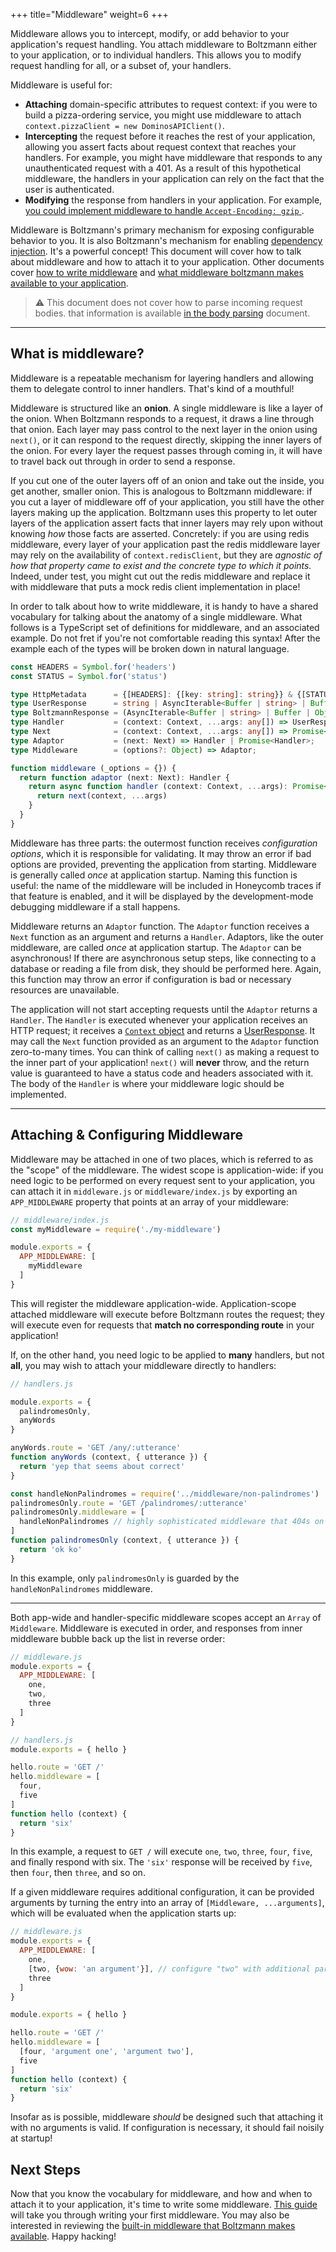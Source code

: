 +++
title="Middleware"
weight=6
+++

Middleware allows you to intercept, modify, or add behavior to your
application's request handling. You attach middleware to Boltzmann either to
your application, or to individual handlers. This allows you to modify request
handling for all, or a subset of, your handlers.

<!-- more -->

Middleware is useful for:

- **Attaching** domain-specific attributes to request context: if you were to
  build a pizza-ordering service, you might use middleware to attach
  `context.pizzaClient = new DominosAPIClient()`.
- **Intercepting** the request before it reaches the rest of your application,
  allowing you assert facts about request context that reaches your handlers.
  For example, you might have middleware that responds to any unauthenticated
  request with a 401. As a result of this hypothetical middleware, the handlers
  in your application can rely on the fact that the user is authenticated.
- **Modifying** the response from handlers in your application. For example,
  [you could implement middleware to handle `Accept-Encoding: gzip` ][ref-gzip].

Middleware is Boltzmann's primary mechanism for exposing configurable behavior
to you. It is also Boltzmann's mechanism for enabling [dependency
injection][ref-di]. It's a powerful concept! This document will cover how to
talk about middleware and how to attach it to your application. Other documents
cover [how to write middleware][ref-guide] and [what middleware boltzmann makes
available to your application][ref-reference].

> :warning: This document does not cover how to parse incoming request bodies.
> that information is available [in the body parsing] document.

---

## What is middleware?

Middleware is a repeatable mechanism for layering handlers and allowing them
to delegate control to inner handlers. That's kind of a mouthful!

Middleware is structured like an **onion**. A single middleware is like a layer
of the onion. When Boltzmann responds to a request, it draws a line through
that onion. Each layer may pass control to the next layer in the onion using
`next()`, or it can respond to the request directly, skipping the inner layers
of the onion. For every layer the request passes through coming in, it will
have to travel back out through in order to send a response.

If you cut one of the outer layers off of an onion and take out the inside, you
get another, smaller onion. This is analogous to Boltzmann middleware: if you
cut a layer of middleware off of your application, you still have the other
layers making up the application. Boltzmann uses this property to let outer
layers of the application assert facts that inner layers may rely upon without
knowing _how_ those facts are asserted. Concretely: if you are using redis
middleware, every layer of your application past the redis middleware layer
may rely on the availability of `context.redisClient`, but they are _agnostic
of how that property came to exist and the concrete type to which it points._
Indeed, under test, you might cut out the redis middleware and replace it with
middleware that puts a mock redis client implementation in place!

In order to talk about how to write middleware, it is handy to have a shared
vocabulary for talking about the anatomy of a single middleware. What follows
is a TypeScript set of definitions for middleware, and an associated example.
Do not fret if you're not comfortable reading this syntax! After the
example each of the types will be broken down in natural language.

```typescript
const HEADERS = Symbol.for('headers')
const STATUS = Symbol.for('status')

type HttpMetadata      = {[HEADERS]: {[key: string]: string}} & {[STATUS]: number};
type UserResponse      = string | AsyncIterable<Buffer | string> | Buffer | Object;
type BoltzmannResponse = (AsyncIterable<Buffer | string> | Buffer | Object) & HttpMetadata;
type Handler           = (context: Context, ...args: any[]) => UserResponse | Promise<UserResponse>;
type Next              = (context: Context, ...args: any[]) => Promise<BoltzmannResponse>;
type Adaptor           = (next: Next) => Handler | Promise<Handler>;
type Middleware        = (options?: Object) => Adaptor;

function middleware (_options = {}) {
  return function adaptor (next: Next): Handler {
    return async function handler (context: Context, ...args): Promise<UserResponse> {
      return next(context, ...args)
    }
  }
}
```

Middleware has three parts: the outermost function receives _configuration
options_, which it is responsible for validating. It may throw an error if bad
options are provided, preventing the application from starting. Middleware is
generally called _once_ at application startup. Naming this function is useful:
the name of the middleware will be included in Honeycomb traces if that feature
is enabled, and it will be displayed by the development-mode debugging
middleware if a stall happens.

Middleware returns an `Adaptor` function. The `Adaptor` function receives a
`Next` function as an argument and returns a `Handler`. Adaptors, like the
outer middleware, are called _once_ at application startup. The `Adaptor` can
be asynchronous! If there are asynchronous setup steps, like connecting to a
database or reading a file from disk, they should be performed here. Again,
this function may throw an error if configuration is bad or necessary
resources are unavailable.

The application will not start accepting requests until the `Adaptor` returns a
`Handler`. The `Handler` is executed whenever your application receives an HTTP
request; it receives a [`Context` object](@/concepts/context.md) and returns a
[UserResponse](@/concepts/responses.md). It may call the `Next` function
provided as an argument to the `Adaptor` function zero-to-many times. You can
think of calling `next()` as making a request to the inner part of your
application! `next()` will **never** throw, and the return value is guaranteed
to have a status code and headers associated with it. The body of the `Handler`
is where your middleware logic should be implemented.

---

## Attaching & Configuring Middleware

Middleware may be attached in one of two places, which is referred to as the
"scope" of the middleware. The widest scope is application-wide: if you need
logic to be performed on every request sent to your application, you can attach
it in `middleware.js` or `middleware/index.js` by exporting an `APP_MIDDLEWARE`
property that points at an array of your middleware:

```javascript
// middleware/index.js
const myMiddleware = require('./my-middleware')

module.exports = {
  APP_MIDDLEWARE: [
    myMiddleware
  ]
}
```

This will register the middleware application-wide. Application-scope attached
middleware will execute before Boltzmann routes the request; they will execute
even for requests that **match no corresponding route** in your application!

If, on the other hand, you need logic to be applied to **many** handlers, but not
**all**, you may wish to attach your middleware directly to handlers:

```javascript
// handlers.js

module.exports = {
  palindromesOnly,
  anyWords
}

anyWords.route = 'GET /any/:utterance'
function anyWords (context, { utterance }) {
  return 'yep that seems about correct'
}

const handleNonPalindromes = require('../middleware/non-palindromes')
palindromesOnly.route = 'GET /palindromes/:utterance'
palindromesOnly.middleware = [
  handleNonPalindromes // highly sophisticated middleware that 404s on non-palindromes
]
function palindromesOnly (context, { utterance }) {
  return 'ok ko'
}
```

In this example, only `palindromesOnly` is guarded by the
`handleNonPalindromes` middleware.

---

Both app-wide and handler-specific middleware scopes accept an `Array` of
`Middleware`. Middleware is executed in order, and responses from inner middleware
bubble back up the list in reverse order:

```javascript
// middleware.js
module.exports = {
  APP_MIDDLEWARE: [
    one,
    two,
    three
  ]
}
```

```javascript
// handlers.js
module.exports = { hello }

hello.route = 'GET /'
hello.middleware = [
  four,
  five
]
function hello (context) {
  return 'six'
}
```

In this example, a request to `GET /` will execute `one`, `two`, `three`,
`four`, `five`, and finally respond with six. The `'six'` response will be
received by `five`, then `four`, then `three`, and so on.

If a given middleware requires additional configuration, it can be provided
arguments by turning the entry into an array of `[Middleware, ...arguments]`,
which will be evaluated when the application starts up:

```javascript
// middleware.js
module.exports = {
  APP_MIDDLEWARE: [
    one,
    [two, {wow: 'an argument'}], // configure "two" with additional params
    three
  ]
}
```

```javascript
module.exports = { hello }

hello.route = 'GET /'
hello.middleware = [
  [four, 'argument one', 'argument two'],
  five
]
function hello (context) {
  return 'six'
}

```

Insofar as is possible, middleware _should_ be designed such that attaching
it with no arguments is valid. If configuration is necessary, it should fail
noisily at startup!

## Next Steps

Now that you know the vocabulary for middleware, and how and when to attach it
to your application, it's time to write some middleware. [This
guide][ref-guide] will take you through writing your first middleware. You may
also be interested in reviewing the [built-in middleware that Boltzmann makes
available][ref-reference]. Happy hacking!

[ref-di]: https://en.wikipedia.org/wiki/Dependency_injection
[ref-gzip]: https://github.com/entropic-dev/boltzmann/blob/latest/examples/custom-middleware/middleware/gzip.js
[ref-guide]: @/guides/middleware.md
[ref-reference]: @/reference/middleware.md
[in the body parsing]: @/concepts/body-parsing.md
